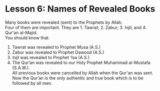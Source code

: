 Lesson 6: Names of Revealed Books
=================================

Many books were revealed (sent) to the Prophets by Allah.  
 Four of them are important. They are 1. Tawrat; 2. Zabur; 3. Injil; and
4. Qur'an al-Majid.  
 You should know that:  
 1. Tawrat was revealed to Prophet Musa (A.S.)  
 2. Zabur was revealed to Prophet Dawood (A.S.)  
 3. Injil was revealed to Prophet ‘Isa (A.S.)  
 4. The Qur’an was revealed to our Holy Prophet Muhammad al-Mustafa
(S.A.W.).  
 All previous books were cancelled by Allah when the Qur'an was sent.
Now the Qur’an is the only authentic and true book which is to be
followed by all men.


